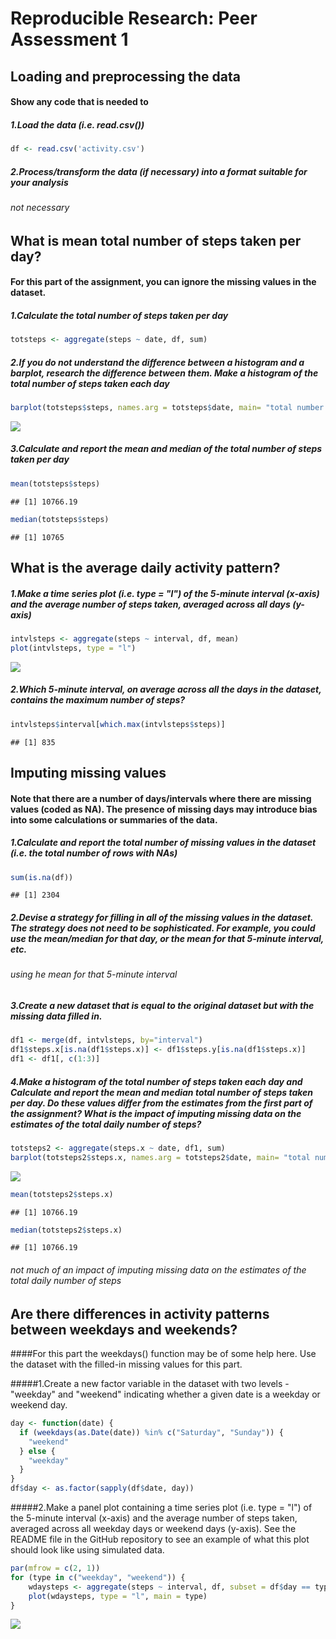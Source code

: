 # Reproducible Research: Peer Assessment 1


## Loading and preprocessing the data
#### Show any code that is needed to
##### 1.Load the data (i.e. read.csv())

```r
df <- read.csv('activity.csv')
```

##### 2.Process/transform the data (if necessary) into a format suitable for your analysis
###### not necessary

## What is mean total number of steps taken per day?
#### For this part of the assignment, you can ignore the missing values in the dataset.
##### 1.Calculate the total number of steps taken per day

```r
totsteps <- aggregate(steps ~ date, df, sum)
```

##### 2.If you do not understand the difference between a histogram and a barplot, research the difference between them. Make a histogram of the total number of steps taken each day

```r
barplot(totsteps$steps, names.arg = totsteps$date, main= "total number of steps taken per day", ylab = "steps", las = 2, cex.names = 0.6, cex.axis = 0.6)
```

![](PA1_template_files/figure-html/unnamed-chunk-3-1.png) 

##### 3.Calculate and report the mean and median of the total number of steps taken per day

```r
mean(totsteps$steps)
```

```
## [1] 10766.19
```

```r
median(totsteps$steps)
```

```
## [1] 10765
```

## What is the average daily activity pattern?
##### 1.Make a time series plot (i.e. type = "l") of the 5-minute interval (x-axis) and the average number of steps taken, averaged across all days (y-axis)

```r
intvlsteps <- aggregate(steps ~ interval, df, mean)
plot(intvlsteps, type = "l")
```

![](PA1_template_files/figure-html/unnamed-chunk-5-1.png) 

##### 2.Which 5-minute interval, on average across all the days in the dataset, contains the maximum number of steps?

```r
intvlsteps$interval[which.max(intvlsteps$steps)]
```

```
## [1] 835
```

## Imputing missing values
#### Note that there are a number of days/intervals where there are missing values (coded as NA). The presence of missing days may introduce bias into some calculations or summaries of the data.
##### 1.Calculate and report the total number of missing values in the dataset (i.e. the total number of rows with NAs)

```r
sum(is.na(df))
```

```
## [1] 2304
```

##### 2.Devise a strategy for filling in all of the missing values in the dataset. The strategy does not need to be sophisticated. For example, you could use the mean/median for that day, or the mean for that 5-minute interval, etc.
###### using he mean for that 5-minute interval

##### 3.Create a new dataset that is equal to the original dataset but with the missing data filled in.

```r
df1 <- merge(df, intvlsteps, by="interval")
df1$steps.x[is.na(df1$steps.x)] <- df1$steps.y[is.na(df1$steps.x)]
df1 <- df1[, c(1:3)]
```

##### 4.Make a histogram of the total number of steps taken each day and Calculate and report the mean and median total number of steps taken per day. Do these values differ from the estimates from the first part of the assignment? What is the impact of imputing missing data on the estimates of the total daily number of steps?

```r
totsteps2 <- aggregate(steps.x ~ date, df1, sum)
barplot(totsteps2$steps.x, names.arg = totsteps2$date, main= "total number of steps taken per day", ylab = "steps", las = 2, cex.names = 0.6, cex.axis = 0.6)
```

![](PA1_template_files/figure-html/unnamed-chunk-9-1.png) 

```r
mean(totsteps2$steps.x)
```

```
## [1] 10766.19
```

```r
median(totsteps2$steps.x)
```

```
## [1] 10766.19
```
###### not much of an impact of imputing missing data on the estimates of the total daily number of steps

## Are there differences in activity patterns between weekdays and weekends?
####For this part the weekdays() function may be of some help here. Use the dataset with the filled-in missing values for this part.

#####1.Create a new factor variable in the dataset with two levels - "weekday" and "weekend" indicating whether a given date is a weekday or weekend day.

```r
day <- function(date) {
  if (weekdays(as.Date(date)) %in% c("Saturday", "Sunday")) {
    "weekend"
  } else {
    "weekday"
  }
}
df$day <- as.factor(sapply(df$date, day))
```

#####2.Make a panel plot containing a time series plot (i.e. type = "l") of the 5-minute interval (x-axis) and the average number of steps taken, averaged across all weekday days or weekend days (y-axis). See the README file in the GitHub repository to see an example of what this plot should look like using simulated data.

```r
par(mfrow = c(2, 1))
for (type in c("weekday", "weekend")) {
    wdaysteps <- aggregate(steps ~ interval, df, subset = df$day == type, mean)
    plot(wdaysteps, type = "l", main = type)
}
```

![](PA1_template_files/figure-html/unnamed-chunk-11-1.png) 

